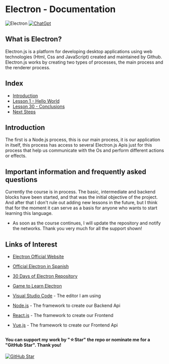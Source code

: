 # Electron - Documentation

![Electron](https://img.shields.io/badge/Electron-47848F.svg?style=for-the-badge&logo=Electron&logoColor=white)
[![ChatGpt](https://img.shields.io/badge/ChatGPT-GPT--4-7CF178?style=for-the-badge&logo=openai&logoColor=white&labelColor=101010)](https://platform.openai.com)

## What is Electron?

Electron.js is a platform for developing desktop applications using web technologies (Html, Css and JavaScript) created and maintained by Github. Electron.js works by creating two types of processes, the main process and the renderer process.

## Index

* [Introduction](Introduction)
* [Lesson 1 - Hello World](Hello-World)
* [Lesson 30 - Conclusions](Conclusions)
* [Next Steps](Next-Steps)

## Introduction

The first is a Node.js process, this is our main process, it is our application in itself, this process has access to several Electron.js Apis just for this process that help us communicate with the Os and perform different actions or effects.

## Important information and frequently asked questions

Currently the course is in process. The basic, intermediate and backend blocks have been started, and that was the initial objective of the project. And after that I don't rule out adding new lessons in the future, but I think that for the moment it can serve as a basis for anyone who wants to start learning this language.

* As soon as the course continues, I will update the repository and notify the networks.
Thank you very much for all the support shown!

## Links of Interest

* [Electron Official Website](https://electron-vite.org/guide/)

* [Official Electron in Spanish](https://www.electronjs.org/es/)

* [30 Days of Electron Repository](https://github.com/electron/electron)

* [Game to Learn Electron](https://platzi.com/blog/aplicaciones-escritorio-electron-js/)

* [Visual Studio Code](https://code.visualstudio.com/) - The editor I am using

* [Node.js](https://nodejs.org/en) - The framework to create our Backend Api

* [React.js](https://es.react.dev/) - The framework to create our Frontend

* [Vue.js](https://vuejs.org/) - The framework to create our Frontend Api

##

#### You can support my work by "☆Star" the repo or nominate me for a "GitHub Star". Thank you!

[![GitHub Star](https://img.shields.io/badge/GitHub-Nominar_a_star-yellow?style=for-the-badge&logo=github&logoColor=white&labelColor=101010)](https://stars.github.com/nominate/)
